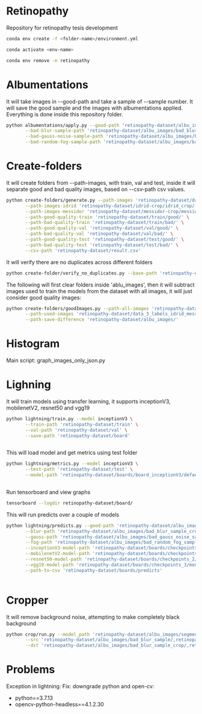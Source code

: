 # Retinopathy
Repository for retinopathy tesis development

```bash
conda env create -f <folder-name>/environment.yml

conda activate <env-name>

conda env remove -n retinopathy
```

# Albumentations

It will take images in --good-path and take a sample of --sample number. It will save the good sample and the images with albumentations applied.
Everything is done inside this repository folder.

```bash
python albumentations/apply.py --good-path 'retinopathy-dataset/albu_images/good_sample/' \
       --bad-blur-sample-path 'retinopathy-dataset/albu_images/bad_blur_sample/' \
       --bad-gauss-noise-sample-path 'retinopathy-dataset/albu_images/bad_gauss_noise_sample/' \
       --bad-random-fog-sample-path 'retinopathy-dataset/albu_images/bad_random_fog_sample/'
```

# Create-folders 

It will create folders from --path-images, with train, val and test, inside it will separate good and bad quality images, based on --csv-path csv values.

```bash
python create-folders/generate.py --path-images 'retinopathy-dataset/dataset/' \
       --path-images-idrid 'retinopathy-dataset/idrid-crop/idrid_crop/' \
       --path-images-messidor 'retinopathy-dataset/messidor-crop/messidor_crop/' \
       --path-good-quality-train 'retinopathy-dataset/train/good/' \
       --path-bad-quality-train 'retinopathy-dataset/train/bad/' \
       --path-good-quality-val 'retinopathy-dataset/val/good/' \
       --path-bad-quality-val 'retinopathy-dataset/val/bad/' \
       --path-good-quality-test 'retinopathy-dataset/test/good/' \
       --path-bad-quality-test 'retinopathy-dataset/test/bad/' \
       --csv-path 'retinopathy-dataset/result.csv'
```
It will verify there are no duplicates across different folders

```bash
python create-folder/verify_no_duplicates.py --base-path 'retinopathy-dataset'
```

The following will first clear folders inside 'ablu_images', then it will subtract images used to train the models from the dataset with all images, it will just consider good quality images:

```bash
python create-folders/goodImages.py --path-all-images 'retinopathy-dataset/data_3_labels_idrid_messidor/' \
       --path-used-images 'retinopathy-dataset/data_3_labels_idrid_messidor_balanced/'  \
       --path-save-difference 'retinopathy-dataset/albu_images/' 
```

# Histogram

Main script: graph_images_only_json.py

# Lighning

It will train models using transfer learning, it supports inceptionV3, mobilenetV2, resnet50 and vgg19

```bash
python lightning/train.py --model inceptionV3 \
       --train-path 'retinopathy-dataset/train' \
       --val-path 'retinopathy-dataset/val' \
       --save-path 'retinopathy-dataset/board'
        
```

This will load model and get metrics using test folder

```bash
python lightning/metrics.py --model inceptionV3 \
       --test-path 'retinopathy-dataset/test' \
       --model-path 'retinopathy-dataset/boards/board_inceptionV3/default/0/checkpoints/model-inceptionV3-epoch=09.ckpt' 
        
```

Run tensorboard and view graphs


```bash
tensorboard --logdir retinopathy-dataset/board/
```

This will run predicts over a couple of models

```bash
python lightning/predicts.py --good-path 'retinopathy-dataset/albu_images/good_sample' \
       --blur-path 'retinopathy-dataset/albu_images/bad_blur_sample_crop' \
       --gauss-path 'retinopathy-dataset/albu_images/bad_gauss_noise_sample_crop' \
       --fog-path 'retinopathy-dataset/albu_images/bad_random_fog_sample_crop' \
       --inceptionV3-model-path 'retinopathy-dataset/boards/checkpoints_5/model-inceptionV3-epoch=11.ckpt' \
       --mobilenetV2-model-path 'retinopathy-dataset/boards/checkpoints_1/model-mobilenetV2-epoch=03.ckpt' \
       --resnet50-model-path 'retinopathy-dataset/boards/checkpoints_2/model-resnet50-epoch=13.ckpt' \
       --vgg19-model-path 'retinopathy-dataset/boards/checkpoints_3/model-vgg19-epoch=03.ckpt' \
       --path-to-csv 'retinopathy-dataset/boards/predicts'
        
```

# Cropper

It will remove background noise, attempting to make completely black background

```bash
python crop/run.py --model_path 'retinopathy-dataset/albu_images/segmenter.ckpt' \
       --src 'retinopathy-dataset/albu_images/bad_blur_sample/,retinopathy-dataset/albu_images/bad_gauss_noise_sample/,retinopathy-dataset/albu_images/bad_random_fog_sample/' \
       --dst 'retinopathy-dataset/albu_images/bad_blur_sample_crop/,retinopathy-dataset/albu_images/bad_gauss_noise_sample_crop/,retinopathy-dataset/albu_images/bad_random_fog_sample_crop/' 
```

# Problems

Exception in lightning:
Fix: downgrade python and open-cv:
- python==3.7.13
- opencv-python-headless==4.1.2.30
